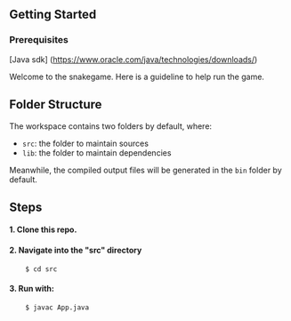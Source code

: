 ## Getting Started

### Prerequisites
[Java sdk] (https://www.oracle.com/java/technologies/downloads/) 

Welcome to the snakegame. Here is a guideline to help run the game. 

## Folder Structure

The workspace contains two folders by default, where:

- `src`: the folder to maintain sources
- `lib`: the folder to maintain dependencies

Meanwhile, the compiled output files will be generated in the `bin` folder by default.


## Steps

#### 1. Clone this repo.

#### 2. Navigate into the "src" directory
        $ cd src

#### 3. Run with: 
        $ javac App.java


